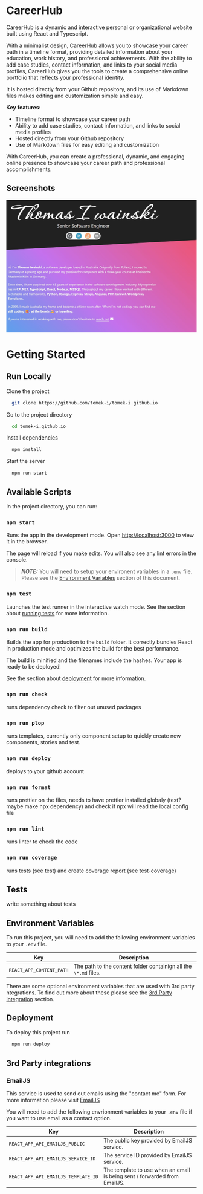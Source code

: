 # CareerHub

CareerHub is a dynamic and interactive personal or organizational website built using React and Typescript.

With a minimalist design, CareerHub allows you to showcase your career path in a timeline format, providing detailed information about your education, work history, and professional achievements. With the ability to add case studies, contact information, and links to your social media profiles, CareerHub gives you the tools to create a comprehensive online portfolio that reflects your professional identity.

It is hosted directly from your Github repository, and its use of Markdown files makes editing and customization simple and easy.

**Key features:**

- Timeline format to showcase your career path
- Ability to add case studies, contact information, and links to social media profiles
- Hosted directly from your Github repository
- Use of Markdown files for easy editing and customization

With CareerHub, you can create a professional, dynamic, and engaging online presence to showcase your career path and professional accomplishments.

## Screenshots

![App Screenshot](./public/assets/images/application-demo.jpg)

# Getting Started

## Run Locally

Clone the project

```bash
  git clone https://github.com/tomek-i/tomek-i.github.io
```

Go to the project directory

```bash
  cd tomek-i.github.io
```

Install dependencies

```bash
  npm install
```

Start the server

```bash
  npm run start
```

## Available Scripts

In the project directory, you can run:

### `npm start`

Runs the app in the development mode.
Open [http://localhost:3000](http://localhost:3000) to view it in the browser.

The page will reload if you make edits.
You will also see any lint errors in the console.

> **_NOTE:_** You will need to setup your environent variables in a `.env` file. Please see the [Environment Variables](#environment-variables) section of this document.

### `npm test`

Launches the test runner in the interactive watch mode.
See the section about [running tests](#tests) for more information.

### `npm run build`

Builds the app for production to the `build` folder.
It correctly bundles React in production mode and optimizes the build for the best performance.

The build is minified and the filenames include the hashes.
Your app is ready to be deployed!

See the section about [deployment](#deployment) for more information.

### `npm run check`

runs dependency check to filter out unused packages

### `npm run plop`

runs templates, currently only component setup to quickly create new components, stories and test.

### `npm run deploy`

deploys to your github account

### `npm run format`

runs prettier on the files, needs to have prettier installed globaly (test? maybe make npx dependency) and check if npx will read the local config file

### `npm run lint`

runs linter to check the code

### `npm run coverage`

runs tests (see test) and create coverage report (see test-coverage)

## Tests

write something about tests

## Environment Variables

To run this project, you will need to add the following environment variables to your `.env` file.

| Key                      | Description                                                      |
| ------------------------ | ---------------------------------------------------------------- |
| `REACT_APP_CONTENT_PATH` | The path to the content folder containign all the `\*.md` files. |

There are some optional environment variables that are used with 3rd party ntegrations. To find out more about these please see the [3rd Party integration](#3rd-party-integrations) section.

## Deployment

To deploy this project run

```bash
  npm run deploy
```

## 3rd Party integrations

### EmailJS

This service is used to send out emails using the "contact me" form. For more information please visit [EmailJS](https://www.emailjs.com)

You will need to add the following envrionment variables to your `.env` file if you want to use email as a contact option.

| Key                                 | Description                                                               |
| ----------------------------------- | ------------------------------------------------------------------------- |
| `REACT_APP_API_EMAILJS_PUBLIC`      | The public key provided by EmailJS service.                               |
| `REACT_APP_API_EMAILJS_SERVICE_ID`  | The service ID provided by EmailJS service.                               |
| `REACT_APP_API_EMAILJS_TEMPLATE_ID` | The template to use when an email is being sent / forwarded from EmailJS. |
